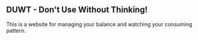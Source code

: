 ## DUWT - Don't Use Without Thinking!

This is a website for managing your balance and watching your consuming pattern.